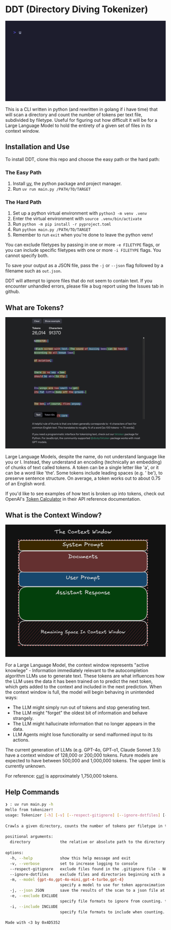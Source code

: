 # DDT (Directory Diving Tokenizer)

![A GIF showing DDT running on the curl source code](./assets/demo.gif)

This is a CLI written in python (and rewritten in golang if i have time) that
will scan a directory and count the number of tokens per text file, subdivided
by filetype. Useful for figuring out how difficult it will be for a Large
Language Model to hold the entirety of a given set of files in its context window.

## Installation and Use

To install DDT, clone this repo and choose the easy path or the hard path:

### The Easy Path

1. Install [uv](https://docs.astral.sh/uv/getting-started/installation/), the
python package and project manager.
2. Run `uv run main.py /PATH/TO/TARGET`

### The Hard Path

1. Set up a python virtual environment with `python3 -m venv .venv`
2. Enter the virtual environment with `source .venv/bin/activate`
3. Run `python -m pip install -r pyproject.toml`
4. Run `python main.py /PATH/TO/TARGET`
5. Remember to run `exit` when you're done to leave the python venv!

You can exclude filetypes by passing in one or more `-e FILETYPE` flags,
or you can include specific filetypes with one or more `-i FILETYPE` flags.
You cannot specify both.

To save your output as a JSON file, pass the `-j` or `--json` flag followed by
a filename such as `out.json`.

DDT will attempt to ignore files that do not seem to contain text. If you encounter
unhandled errors, please file a bug report using the Issues tab in github.

## What are Tokens?

![A screenshot of OpenAI's Tokenizer page, showing the tokens of the Bee Movie script](./assets/beemovie.png)

Large Language Models, despite the name, do not understand language like you or I.
Instead, they understand an encoding (technically an embedding) of chunks of text
called tokens. A token can be a single letter like 'a', or it can be a word like
'the'. Some tokens include leading spaces (e.g. ' be'), to preserve sentence structure.
On average, a token works out to about 0.75 of an English word.

If you'd like to see examples of how text is broken up into tokens, check out
OpenAI's [Token Calculator](https://platform.openai.com/tokenizer) in their API
reference documentation.

## What is the Context Window?

![A toy example of parts of an LLM call in a context window](./assets/contextwindow.png)

For a Large Language Model, the context window represents "active knowlege" -
Information immediately relevant to the autocompletion algorithm LLMs use to
generate text. These tokens are what influences how the LLM uses the data it
has been trained on to predict the next token, which gets added to the context
and included in the next prediction. When the context window is full, the model
will begin behaving in unintended ways:

- The LLM might simply run out of tokens and stop generating text.
- The LLM might "forget" the oldest bit of information and behave strangely.
- The LLM might hallucinate information that no longer appears in the data.
- LLM Agents might lose functionality or send malformed input to its actions.

The current generation of LLMs (e.g. GPT-4o, GPT-o1, Claude Sonnet 3.5) have a
context window of 128,000 or 200,000 tokens. Future models are expected to have
between 500,000 and 1,000,000 tokens. The upper limit is currently unknown.

For reference: [curl](https://github.com/curl/curl) is approximately 1,750,000 tokens.

## Help Commands

```bash
❯ : uv run main.py -h
Hello from tokenizer!
usage: Tokenizer [-h] [-v] [--respect-gitignore] [--ignore-dotfiles] [-m {gpt-4o,gpt-4o-mini,gpt-4-turbo,gpt-4}] [-j JSON] [-e EXCLUDE | -i INCLUDE] directory

Crawls a given directory, counts the number of tokens per filetype in the project and returns a per-type total and grand total

positional arguments:
  directory             the relative or absolute path to the directory you wish to scan

options:
  -h, --help            show this help message and exit
  -v, --verbose         set to increase logging to console
  --respect-gitignore   exclude files found in the .gitignore file - NOTE: not implemented yet.
  --ignore-dotfiles     exclude files and directories beginning with a dot (.) - NOTE: not implemented yet.
  -m, --model {gpt-4o,gpt-4o-mini,gpt-4-turbo,gpt-4}
                        specify a model to use for token approximation. default is 'gpt-4o'
  -j, --json JSON       save the results of the scan to a json file at the location specified. does not include stdout messages.
  -e, --exclude EXCLUDE
                        specify file formats to ignore from counting. this flag may be set multiple times for multiple entries. cannot be set if including files
  -i, --include INCLUDE
                        specify file formats to include when counting. this flag may be set multiple times for multiple entries. cannot bet set if excluding files

Made with <3 by 0x4D5352
```
